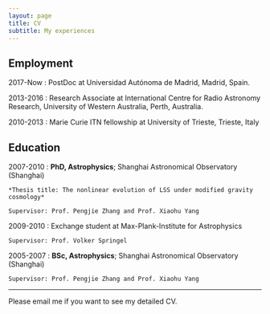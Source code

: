 ```yaml
---
layout: page
title: CV
subtitle: My experiences
---
```


Employment
---------
2017-Now
:    PostDoc at Universidad Autónoma de Madrid, Madrid, Spain.

2013-2016
:   Research Associate at International Centre for Radio Astronomy Research, University of Western Australia, Perth, Australia.

2010-2013
:   Marie Curie ITN fellowship at University of Trieste, Trieste, Italy


Education
---------

2007-2010
:   **PhD, Astrophysics**; Shanghai Astronomical Observatory (Shanghai)

    *Thesis title: The nonlinear evolution of LSS under modified gravity cosmology*

    Supervisor: Prof. Pengjie Zhang and Prof. Xiaohu Yang

2009-2010
:   Exchange student at Max-Plank-Institute for Astrophysics

    Supervisor: Prof. Volker Springel

2005-2007
:   **BSc, Astrophysics**; Shanghai Astronomical Observatory (Shanghai)

    Supervisor: Prof. Pengjie Zhang and Prof. Xiaohu Yang

----------------------------------------------------

Please email me if you want to see my detailed CV.
